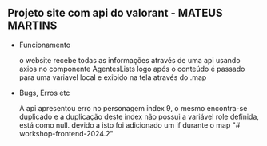 ## Projeto site com api do valorant - MATEUS MARTINS

- Funcionamento

    o website recebe todas as informações através de uma api usando axios no componente AgentesLists
    logo após o conteúdo é passado para uma variavel local e exibido na tela através do .map
    
- Bugs, Erros etc

    A api apresentou erro no personagem index 9, o mesmo encontra-se duplicado e a duplicação deste index não possui
    a variável role definida, está como null. devido a isto foi adicionado um if durante o map
"# workshop-frontend-2024.2" 
